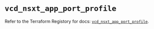 # `vcd_nsxt_app_port_profile`

Refer to the Terraform Registory for docs: [`vcd_nsxt_app_port_profile`](https://registry.terraform.io/providers/vmware/vcd/3.10.0/docs/resources/nsxt_app_port_profile).
